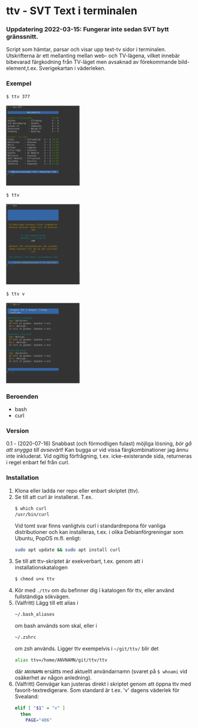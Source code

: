 # ttv - SVT Text i terminalen
### Uppdatering 2022-03-15: Fungerar inte sedan SVT bytt gränssnitt.

Script som hämtar, parsar och visar upp text-tv sidor i terminalen. Utskrifterna är ett mellanting mellan web- och TV-lägena, vilket innebär bibevarad färgkodning från TV-läget men avsaknad av förekommande bild-element,t.ex. Sverigekartan i väderleken.

### Exempel
```sh
$ ttv 377
```
<img src="img/ttv377.png" alt="ttv 377 svar" width=200>

```sh
$ ttv
```
<img src="img/ttv.png" alt="ttv svar" width=200>

```sh
$ ttv v
```
<img src="img/ttvv.png" alt="ttv v svar" width=200>

### Beroenden
- bash
- curl

### Version
0.1 - (2020-07-16) Snabbast (och förmodligen fulast) möjliga lösning, _bör gå att snygga till avsevärt_! Kan bugga ur vid vissa färgkombinationer jag ännu inte inkluderat. Vid ogiltig förfrågning, t.ex. icke-existerande sida, returneras i regel enbart fel från curl.

### Installation
1. Klona eller ladda ner repo eller enbart skriptet (ttv).
2. Se till att curl är installerat. T.ex.
    ```sh
    $ which curl
    /usr/bin/curl
    ```
    Vid tomt svar finns vanligtvis curl i standardrepona för vanliga distributioner och kan installeras, t.ex. i olika Debianförgreningar som Ubuntu, PopOS m.fl. enligt:
    ```sh
    sudo apt update && sudo apt install curl
    ```
3. Se till att ttv-skriptet är exekverbart, t.ex. genom att i installationskatalogen
    ```sh
    $ chmod u+x ttv
    ```
4. Kör med ```./ttv``` om du befinner dig i katalogen för ttv, eller använd fullständiga sökvägen.
5. (Valfritt) Lägg till ett alias i
    ```sh
    ~/.bash_aliases
    ```
    om bash används som skal, eller i
    ```sh
    ~/.zshrc
    ```
    om zsh används.
    Ligger ttv exempelvis i ```~/git/ttv/``` blir det
    ```sh
    alias ttv=/home/ANVNAMN/git/ttv/ttv
    ```
    där ```ANVNAMN``` ersätts med aktuellt användarnamn (svaret på ```$ whoami``` vid osäkerhet av någon anledning).
4. (Valfritt) Genvägar kan justeras direkt i skriptet genom att öppna ttv med favorit-textredigerare. Som standard är t.ex. 'v' dagens väderlek för Svealand:
    ```sh
    elif [ "$1" = "v" ]
      then
        PAGE="406"
    ```
